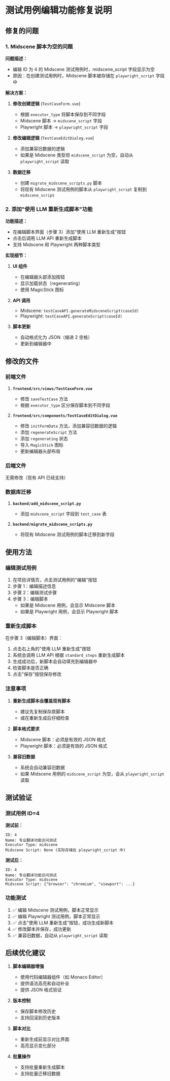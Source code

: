# 测试用例编辑功能修复说明

## 修复的问题

### 1. Midscene 脚本为空的问题

**问题描述：**
- 编辑 ID 为 4 的 Midscene 测试用例时，midscene_script 字段显示为空
- 原因：在创建测试用例时，Midscene 脚本被存储在 `playwright_script` 字段中

**解决方案：**

1. **修改创建逻辑** (`TestCaseForm.vue`)
   - 根据 `executor_type` 将脚本保存到不同字段
   - Midscene 脚本 → `midscene_script` 字段
   - Playwright 脚本 → `playwright_script` 字段

2. **修改编辑逻辑** (`TestCaseEditDialog.vue`)
   - 添加兼容旧数据的逻辑
   - 如果是 Midscene 类型但 `midscene_script` 为空，自动从 `playwright_script` 读取

3. **数据迁移**
   - 创建 `migrate_midscene_scripts.py` 脚本
   - 将现有 Midscene 测试用例的脚本从 `playwright_script` 复制到 `midscene_script`

### 2. 添加"使用 LLM 重新生成脚本"功能

**功能描述：**
- 在编辑脚本界面（步骤 3）添加"使用 LLM 重新生成"按钮
- 点击后调用 LLM API 重新生成脚本
- 支持 Midscene 和 Playwright 两种脚本类型

**实现细节：**

1. **UI 组件**
   - 在编辑器头部添加按钮
   - 显示加载状态（regenerating）
   - 使用 MagicStick 图标

2. **API 调用**
   - Midscene: `testCaseAPI.generateMidsceneScript(caseId)`
   - Playwright: `testCaseAPI.generateScript(caseId)`

3. **脚本更新**
   - 自动格式化为 JSON（缩进 2 空格）
   - 更新到编辑器中

## 修改的文件

### 前端文件

1. **`frontend/src/views/TestCaseForm.vue`**
   - 修改 `saveTestCase` 方法
   - 根据 `executor_type` 区分保存脚本到不同字段

2. **`frontend/src/components/TestCaseEditDialog.vue`**
   - 修改 `initFormData` 方法，添加兼容旧数据的逻辑
   - 添加 `regenerateScript` 方法
   - 添加 `regenerating` 状态
   - 导入 `MagicStick` 图标
   - 更新编辑器头部布局

### 后端文件

无需修改（现有 API 已经支持）

### 数据库迁移

1. **`backend/add_midscene_script.py`**
   - 添加 `midscene_script` 字段到 `test_case` 表

2. **`backend/migrate_midscene_scripts.py`**
   - 将现有 Midscene 测试用例的脚本迁移到新字段

## 使用方法

### 编辑测试用例

1. 在项目详情页，点击测试用例的"编辑"按钮
2. 步骤 1：编辑描述信息
3. 步骤 2：编辑测试步骤
4. 步骤 3：编辑脚本
   - 如果是 Midscene 用例，会显示 Midscene 脚本
   - 如果是 Playwright 用例，会显示 Playwright 脚本

### 重新生成脚本

在步骤 3（编辑脚本）界面：

1. 点击右上角的"使用 LLM 重新生成"按钮
2. 系统会调用 LLM API 根据 `standard_steps` 重新生成脚本
3. 生成成功后，新脚本会自动填充到编辑器中
4. 检查脚本是否正确
5. 点击"保存"按钮保存修改

### 注意事项

1. **重新生成脚本会覆盖现有脚本**
   - 建议先复制保存原脚本
   - 或在重新生成后仔细检查

2. **脚本格式要求**
   - Midscene 脚本：必须是有效的 JSON 格式
   - Playwright 脚本：必须是有效的 JSON 格式

3. **兼容旧数据**
   - 系统会自动兼容旧数据
   - 如果 Midscene 用例的 `midscene_script` 为空，会从 `playwright_script` 读取

## 测试验证

### 测试用例 ID=4

**测试前：**
```
ID: 4
Name: 专业翻译功能访问测试
Executor Type: midscene
Midscene Script: None (实际存储在 playwright_script 中)
```

**测试后：**
```
ID: 4
Name: 专业翻译功能访问测试
Executor Type: midscene
Midscene Script: {"browser": "chromium", "viewport": ...}
```

### 功能测试

1. ✅ 编辑 Midscene 测试用例，脚本正常显示
2. ✅ 编辑 Playwright 测试用例，脚本正常显示
3. ✅ 点击"使用 LLM 重新生成"按钮，成功生成新脚本
4. ✅ 修改脚本并保存，成功更新
5. ✅ 兼容旧数据，自动从 `playwright_script` 读取

## 后续优化建议

1. **脚本编辑器增强**
   - 使用代码编辑器组件（如 Monaco Editor）
   - 提供语法高亮和自动补全
   - 提供 JSON 格式验证

2. **版本控制**
   - 保存脚本修改历史
   - 支持回滚到历史版本

3. **脚本对比**
   - 重新生成前显示对比界面
   - 高亮显示变化部分

4. **批量操作**
   - 支持批量重新生成脚本
   - 支持批量迁移旧数据
